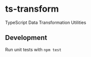 # ts-transform

TypeScript Data Transformation Utilities

## Development

Run unit tests with `npm test`

